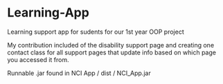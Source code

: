 Learning-App
============

Learning support app for sudents for our 1st year OOP project

My contribution included of the disability support page and creating one contact class for all support pages
that update info based on which page you accessed it from.

Runnable .jar found in NCI App / dist / NCI_App.jar
